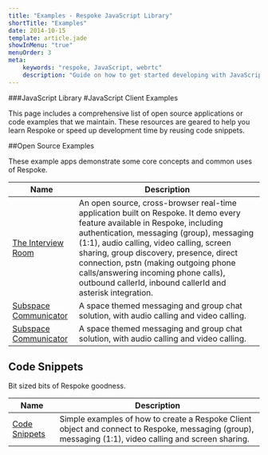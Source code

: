 ```yaml
---
title: "Examples - Respoke JavaScript Library"
shortTitle: "Examples"
date: 2014-10-15
template: article.jade
showInMenu: "true"
menuOrder: 3
meta:
    keywords: "respoke, JavaScript, webrtc"
    description: "Guide on how to get started developing with JavaScript and Respoke."
---
```


###JavaScript Library
#JavaScript Client Examples

This page includes a comprehensive list of open source applications or code examples that we maintain. These resources are geared to help you learn Respoke or speed up development time by reusing code snippets.

##Open Source Examples

These example apps demonstrate some core concepts and common uses of Respoke.

Name 			| Description 
------------ 	| -------------
[The Interview Room](https://github.com/respoke/the-interview-backbone) | An open source, cross-browser real-time application built on Respoke. It demo every feature available in Respoke, including authentication, messaging (group), messaging (1:1), audio calling, video calling, screen sharing, group discovery, presence, direct connection, pstn (making outgoing phone calls/answering incoming phone calls), outbound callerId, inbound callerId and asterisk integration.
[Subspace Communicator](https://github.com/respoke/subspace-communicator) | A space themed messaging and group chat solution, with audio calling and video calling.
[Subspace Communicator](https://github.com/respoke/subspace-communicator) | A space themed messaging and group chat solution, with audio calling and video calling.

## Code Snippets

Bit sized bits of Respoke goodness.

Name 			| Description 
------------ 	| -------------
[Code Snippets](https://github.com/ktyacke/respoke-webrtc-preso) | Simple examples of how to create a Respoke Client object and connect to Respoke, messaging (group), messaging (1:1), video calling and screen sharing.
